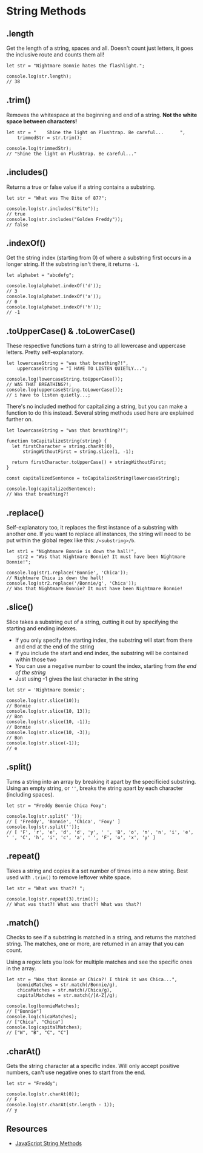 # String Methods

## .length

Get the length of a string, spaces and all. Doesn't count just letters, it goes the inclusive route and counts them all!

```
let str = "Nightmare Bonnie hates the flashlight.";

console.log(str.length);
// 38
```

## .trim()

Removes the whitespace at the beginning and end of a string. **Not the white space between characters!**

```
let str = "    Shine the light on Plushtrap. Be careful...      ",
    trimmedStr = str.trim();

console.log(trimmedStr);
// "Shine the light on Plushtrap. Be careful..."
```

## .includes()

Returns a true or false value if a string contains a substring.

```
let str = "What was The Bite of 87?";

console.log(str.includes("Bite"));
// true
console.log(str.includes("Golden Freddy"));
// false
```

## .indexOf()

Get the string index (starting from 0) of where a substring first occurs in a longer string. If the substring isn't there, it returns `-1`.

```
let alphabet = "abcdefg";

console.log(alphabet.indexOf('d'));
// 3
console.log(alphabet.indexOf('a'));
// 0
console.log(alphabet.indexOf('h'));
// -1
```

## .toUpperCase() & .toLowerCase()

These respective functions turn a string to all lowercase and uppercase letters. Pretty self-explanatory.

```
let lowercaseString = "was that breathing?!",
    uppercaseString = "I HAVE TO LISTEN QUIETLY...";

console.log(lowercaseString.toUpperCase());
// WAS THAT BREATHING?!;
console.log(uppercaseString.toLowerCase());
// i have to listen quietly...;
```

There's no included method for capitalizing a string, but you can make a function to do this instead. Several string methods used here are explained further on.

```
let lowercaseString = "was that breathing?!";

function toCapitalizeString(string) {
  let firstCharacter = string.charAt(0),
      stringWithoutFirst = string.slice(1, -1);

  return firstCharacter.toUpperCase() + stringWithoutFirst;
}

const capitalizedSentence = toCapitalizeString(lowercaseString);

console.log(capitalizedSentence);
// Was that breathing?!
```

## .replace()

Self-explanatory too, it replaces the first instance of a substring with another one. If you want to replace all instances, the string will need to be put within the global regex like this: `/<substring>/b`.

```
let str1 = "Nightmare Bonnie is down the hall!",
    str2 = "Was that Nightmare Bonnie? It must have been Nightmare Bonnie!";

console.log(str1.replace('Bonnie', 'Chica'));
// Nightmare Chica is down the hall!
console.log(str2.replace('/Bonnie/g', 'Chica'));
// Was that Nightmare Bonnie? It must have been Nightmare Bonnie!
```

## .slice()

Slice takes a substring out of a string, cutting it out by specifying the starting and ending indexes.

* If you only specify the starting index, the substring will start from there and end at the end of the string
* If you include the start and end index, the substring will be contained within those two
* You can use a negative number to count the index, starting from _the end of the string_
* Just using -1 gives the last character in the string

```
let str = 'Nightmare Bonnie';

console.log(str.slice(10));
// Bonnie
console.log(str.slice(10, 13));
// Bon
console.log(str.slice(10, -1));
// Bonnie
console.log(str.slice(10, -3));
// Bon
console.log(str.slice(-1));
// e
```

## .split()

Turns a string into an array by breaking it apart by the specificied substring. Using an empty string, or `''`, breaks the string apart by each character (including spaces).

```
let str = "Freddy Bonnie Chica Foxy";

console.log(str.split(' '));
// [ 'Freddy', 'Bonnie', 'Chica', 'Foxy' ]
console.log(str.split(''));
// [ 'F', 'r', 'e', 'd', 'd', 'y', ' ', 'B', 'o', 'n', 'n', 'i', 'e', ' ', 'C', 'h', 'i', 'c', 'a', ' ', 'F', 'o', 'x', 'y' ]
```

## .repeat()

Takes a string and copies it a set number of times into a new string. Best used with `.trim()` to remove leftover white space.

```
let str = "What was that?! ";

console.log(str.repeat(3).trim());
// What was that?! What was that?! What was that?!
```

## .match()

Checks to see if a substring is matched in a string, and returns the matched string. The matches, one or more, are returned in an array that you can count.

Using a regex lets you look for multiple matches and see the specific ones in the array.

```
let str = "Was that Bonnie or Chica?! I think it was Chica...",
    bonnieMatches = str.match(/Bonnie/g),
    chicaMatches = str.match(/Chica/g),
    capitalMatches = str.match(/[A-Z]/g);

console.log(bonnieMatches);
// ["Bonnie"]
console.log(chicaMatches);
// ["Chica", "Chica"]
console.log(capitalMatches);
// ["W", "B", "C", "C"]
```

## .charAt()

Gets the string character at a specific index. Will only accept positive numbers, can't use negative ones to start from the end.

```
let str = "Freddy";

console.log(str.charAt(0));
// F
console.log(str.charAt(str.length - 1));
// y
```

## Resources

* [JavaScript String Methods](https://codepen.io/chriscoyier/post/javascript-string-methods)
